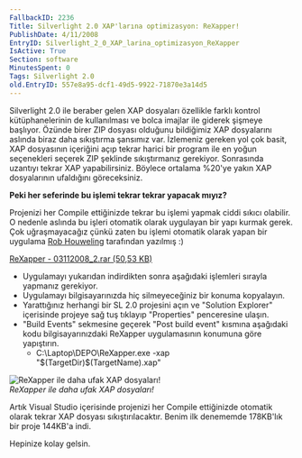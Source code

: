 ```yaml
---
FallbackID: 2236
Title: Silverlight 2.0 XAP'larına optimizasyon: ReXapper!
PublishDate: 4/11/2008
EntryID: Silverlight_2_0_XAP_larina_optimizasyon_ReXapper
IsActive: True
Section: software
MinutesSpent: 0
Tags: Silverlight 2.0
old.EntryID: 557e8a95-dcf1-49d5-9922-71870e3a14d5
---
```

Silverlight 2.0 ile beraber gelen XAP dosyaları özellikle farklı kontrol
kütüphanelerinin de kullanılması ve bolca imajlar ile giderek şişmeye
başlıyor. Özünde birer ZIP dosyası olduğunu bildiğimiz XAP dosyalarını
aslında biraz daha sıkıştırma şansımız var. İzlemeniz gereken yol çok
basit, XAP dosyasının içeriğini açıp tekrar harici bir program ile en
yoğun seçenekleri seçerek ZIP şeklinde sıkıştırmanız gerekiyor.
Sonrasında uzantıyı tekrar XAP yapabilirsiniz. Böylece ortalama %20'ye
yakın XAP dosyalarının ufaldığını göreceksiniz.

**Peki her seferinde bu işlemi tekrar tekrar yapacak mıyız?**

Projenizi her Compile ettiğinizde tekrar bu işlemi yapmak ciddi sıkıcı
olabilir. O nedenle aslında bu işleri otomatik olarak uygulayan bir yapı
kurmak gerek. Çok uğraşmayacağız çünkü zaten bu işlemi otomatik olarak
yapan bir uygulama [Rob
Houweling](http://www.blogger.com/profile/07014938146985100402)
tarafından yazılmış :)

[ReXapper - 03112008\_2.rar (50,53
KB)](http://cdn.daron.yondem.com/assets/2236/03112008_2.rar)

-   Uygulamayı yukarıdan indirdikten sonra aşağıdaki işlemleri sırayla
    yapmanız gerekiyor.
-   Uygulamayı bilgisayarınızda hiç silmeyeceğiniz bir konuma
    kopyalayın.
-   Yarattığınız herhangi bir SL 2.0 projesini açın ve "Solution
    Explorer" içerisinde projeye sağ tuş tıklayıp "Properties"
    penceresine ulaşın.
-   "Build Events" sekmesine geçerek "Post build event" kısmına
    aşağıdaki kodu bilgisayarınızdaki ReXapper uygulamasının konumuna
    göre yapıştırın.
    -   C:\\Laptop\\DEPO\\ReXapper.exe -xap
        "\$(TargetDir)\$(TargetName).xap"

![ReXapper ile daha ufak XAP
dosyaları!](http://cdn.daron.yondem.com/assets/2236/03112008_1.png)\
*ReXapper ile daha ufak XAP dosyaları!*

Artık Visual Studio içerisinde projenizi her Compile ettiğinizde
otomatik olarak tekrar XAP dosyası sıkıştırılacaktır. Benim ilk
denememde 178KB'lık bir proje 144KB'a indi.

Hepinize kolay gelsin.


